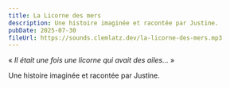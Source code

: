 ```yaml
---
title: La Licorne des mers
description: Une histoire imaginée et racontée par Justine.
pubDate: 2025-07-30
fileUrl: https://sounds.clemlatz.dev/la-licorne-des-mers.mp3
---
```


« *Il était une fois une licorne qui avait des ailes…* »

Une histoire imaginée et racontée par Justine.